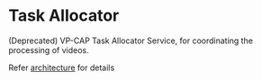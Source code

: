 # Task Allocator
(Deprecated) VP-CAP Task Allocator Service, for coordinating the processing of videos.

Refer [architecture](https://github.com/vp-cap/architecture) for details